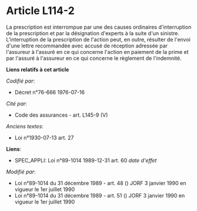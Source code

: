 # Article L114-2

La prescription est interrompue par une des causes ordinaires d'interruption de la prescription et par la désignation
d'experts à la suite d'un sinistre. L'interruption de la prescription de l'action peut, en outre, résulter de l'envoi d'une
lettre recommandée avec accusé de réception adressée par l'assureur à l'assuré en ce qui concerne l'action en paiement de la
prime et par l'assuré à l'assureur en ce qui concerne le règlement de l'indemnité.

**Liens relatifs à cet article**

_Codifié par_:

  - Décret n°76-666 1976-07-16

_Cité par_:

  - Code des assurances - art. L145-9 (V)

_Anciens textes_:

  - Loi n°1930-07-13 art. 27

**Liens**:

  - SPEC_APPLI: Loi n°89-1014 1989-12-31 art. 60 *date d'effet*

_Modifié par_:

  - Loi n°89-1014 du 31 décembre 1989 - art. 48 () JORF 3 janvier 1990 en vigueur le 1er juillet 1990
  - Loi n°89-1014 du 31 décembre 1989 - art. 51 () JORF 3 janvier 1990 en vigueur le 1er juillet 1990
